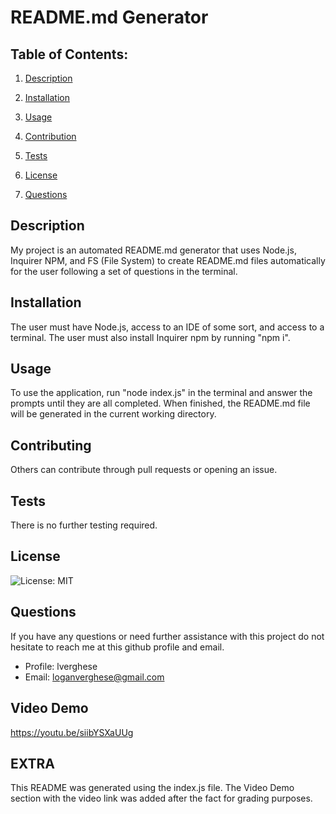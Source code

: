 # README.md Generator

## Table of Contents:
1. [Description](#description)
2. [Installation](#install)
3. [Usage](#use)
4. [Contribution](#contribute)
5. [Tests](#test)
6. [License](#license)

7. [Questions](#questions)

## Description
My project is an automated README.md generator that uses Node.js, Inquirer NPM, and FS (File System) to create README.md files automatically for the user following a set of questions in the terminal.

## Installation
The user must have Node.js, access to an IDE of some sort, and access to a terminal. The user must also install Inquirer npm by running "npm i".

## Usage
To use the application, run "node index.js" in the terminal and answer the prompts until they are all completed. When finished, the README.md file will be generated in the current working directory.

## Contributing
Others can contribute through pull requests or opening an issue.

## Tests
There is no further testing required.

## License
![License: MIT](https://img.shields.io/badge/License-MIT-yellow.svg)

## Questions
If you have any questions or need further assistance with this project do not hesitate to reach me at this github profile and email.
* Profile: lverghese
* Email: loganverghese@gmail.com

## Video Demo
https://youtu.be/siibYSXaUUg

## EXTRA
This README was generated using the index.js file. The Video Demo section with the video link was added after the fact for grading purposes.

